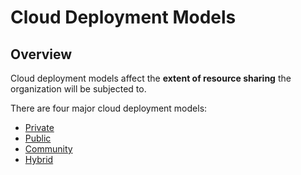 # Cloud Deployment Models

## Overview

Cloud deployment models affect the **extent of resource sharing** the organization will be subjected to.

There are four major cloud deployment models:

- [Private](../cloud-deployment-models/private-cloud.md)
- [Public](../cloud-deployment-models/public-cloud.md)
- [Community](../cloud-deployment-models/community-cloud.md)
- [Hybrid](../cloud-deployment-models/hybrid-cloud.md)